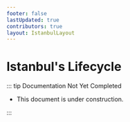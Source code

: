 ```yaml
---
footer: false
lastUpdated: true
contributors: true
layout: IstanbulLayout
---
```


# Istanbul's Lifecycle

::: tip Documentation Not Yet Completed

- This document is under construction.

:::
